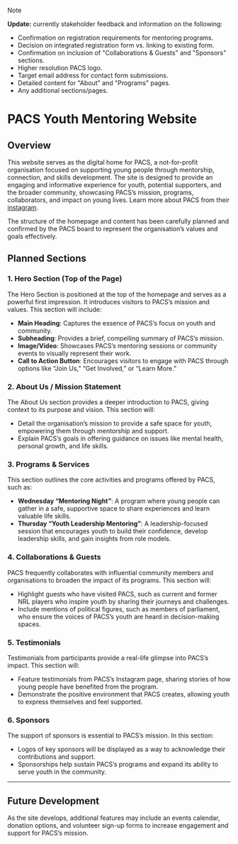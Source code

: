 > [!NOTE]
> **Update:** currently stakeholder feedback and information on the following:
>
> - Confirmation on registration requirements for mentoring programs.
> - Decision on integrated registration form vs. linking to existing form.
> - Confirmation on inclusion of "Collaborations & Guests" and "Sponsors" sections.
> - Higher resolution PACS logo.
> - Target email address for contact form submissions.
> - Detailed content for "About" and "Programs" pages.
> - Any additional sections/pages.

# PACS Youth Mentoring Website

## Overview

This website serves as the digital home for PACS, a not-for-profit organisation focused on supporting young people through mentorship, connection, and skills development. The site is designed to provide an engaging and informative experience for youth, potential supporters, and the broader community, showcasing PACS’s mission, programs, collaborators, and impact on young lives. Learn more about PACS from their [instagram](https://www.instagram.com/pacsnsw/).

The structure of the homepage and content has been carefully planned and confirmed by the PACS board to represent the organisation’s values and goals effectively.

## Planned Sections

### 1. Hero Section (Top of the Page)

The Hero Section is positioned at the top of the homepage and serves as a powerful first impression. It introduces visitors to PACS’s mission and values. This section will include:

- **Main Heading**: Captures the essence of PACS’s focus on youth and community.
- **Subheading**: Provides a brief, compelling summary of PACS’s mission.
- **Image/Video**: Showcases PACS’s mentoring sessions or community events to visually represent their work.
- **Call to Action Button**: Encourages visitors to engage with PACS through options like “Join Us,” “Get Involved,” or “Learn More.”

### 2. About Us / Mission Statement

The About Us section provides a deeper introduction to PACS, giving context to its purpose and vision. This section will:

- Detail the organisation’s mission to provide a safe space for youth, empowering them through mentorship and support.
- Explain PACS’s goals in offering guidance on issues like mental health, personal growth, and life skills.

### 3. Programs & Services

This section outlines the core activities and programs offered by PACS, such as:

- **Wednesday “Mentoring Night”**: A program where young people can gather in a safe, supportive space to share experiences and learn valuable life skills.
- **Thursday “Youth Leadership Mentoring”**: A leadership-focused session that encourages youth to build their confidence, develop leadership skills, and gain insights from role models.

### 4. Collaborations & Guests

PACS frequently collaborates with influential community members and organisations to broaden the impact of its programs. This section will:

- Highlight guests who have visited PACS, such as current and former NRL players who inspire youth by sharing their journeys and challenges.
- Include mentions of political figures, such as members of parliament, who ensure the voices of PACS’s youth are heard in decision-making spaces.

### 5. Testimonials

Testimonials from participants provide a real-life glimpse into PACS’s impact. This section will:

- Feature testimonials from PACS’s Instagram page, sharing stories of how young people have benefited from the program.
- Demonstrate the positive environment that PACS creates, allowing youth to express themselves and feel supported.

### 6. Sponsors

The support of sponsors is essential to PACS’s mission. In this section:

- Logos of key sponsors will be displayed as a way to acknowledge their contributions and support.
- Sponsorships help sustain PACS’s programs and expand its ability to serve youth in the community.

---

## Future Development

As the site develops, additional features may include an events calendar, donation options, and volunteer sign-up forms to increase engagement and support for PACS’s mission.
